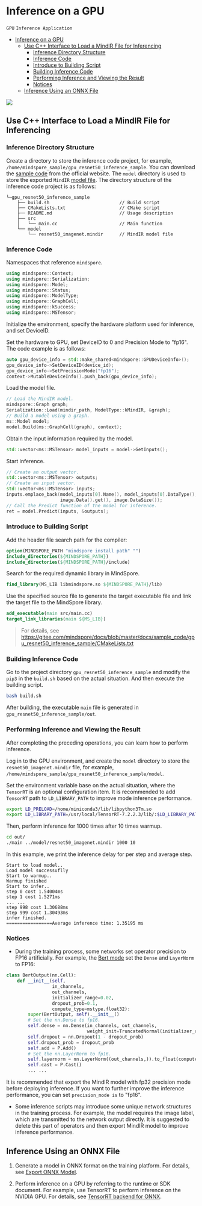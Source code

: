 # Inference on a GPU

`GPU` `Inference Application`

<!-- TOC -->

- [Inference on a GPU](#inference-on-a-gpu)
    - [Use C++ Interface to Load a MindIR File for Inferencing](#use-c-interface-to-load-a-mindir-file-for-inferencing)
        - [Inference Directory Structure](#inference-directory-structure)
        - [Inference Code](#inference-code)
        - [Introduce to Building Script](#introduce-to-building-script)
        - [Building Inference Code](#building-inference-code)
        - [Performing Inference and Viewing the Result](#performing-inference-and-viewing-the-result)
        - [Notices](#notices)
    - [Inference Using an ONNX File](#inference-using-an-onnx-file)

<!-- /TOC -->

<a href="https://gitee.com/mindspore/docs/blob/master/docs/mindspore/programming_guide/source_en/multi_platform_inference_gpu.md" target="_blank"><img src="https://gitee.com/mindspore/docs/raw/master/resource/_static/logo_source_en.png"></a>

## Use C++ Interface to Load a MindIR File for Inferencing

### Inference Directory Structure

Create a directory to store the inference code project, for example, `/home/mindspore_sample/gpu_resnet50_inference_sample`. You can download the [sample code](https://gitee.com/mindspore/docs/tree/master/docs/sample_code/gpu_resnet50_inference_sample) from the official website. The `model` directory is used to store the exported `MindIR` [model file](https://mindspore-website.obs.cn-north-4.myhuaweicloud.com/sample_resources/ascend310_resnet50_preprocess_sample/resnet50_imagenet.mindir). The directory structure of the inference code project is as follows:

```text
└─gpu_resnet50_inference_sample
    ├── build.sh                          // Build script
    ├── CMakeLists.txt                    // CMake script
    ├── README.md                         // Usage description
    ├── src
    │   └── main.cc                       // Main function
    └── model
        └── resnet50_imagenet.mindir      // MindIR model file
```

### Inference Code

Namespaces that reference `mindspore`.

```c++
using mindspore::Context;
using mindspore::Serialization;
using mindspore::Model;
using mindspore::Status;
using mindspore::ModelType;
using mindspore::GraphCell;
using mindspore::kSuccess;
using mindspore::MSTensor;
```

Initialize the environment, specify the hardware platform used for inference, and set DeviceID.

Set the hardware to GPU, set DeviceID to 0 and Precision Mode to "fp16". The code example is as follows:

```c++
auto gpu_device_info = std::make_shared<mindspore::GPUDeviceInfo>();
gpu_device_info->SetDeviceID(device_id);
gpu_device_info->SetPrecisionMode("fp16");
context->MutableDeviceInfo().push_back(gpu_device_info);
```

Load the model file.

```c++
// Load the MindIR model.
mindspore::Graph graph;
Serialization::Load(mindir_path, ModelType::kMindIR, &graph);
// Build a model using a graph.
ms::Model model;
model.Build(ms::GraphCell(graph), context);
```

Obtain the input information required by the model.

```c++
std::vector<ms::MSTensor> model_inputs = model->GetInputs();
```

Start inference.

```c++
// Create an output vector.
std::vector<ms::MSTensor> outputs;
// Create an input vector.
std::vector<ms::MSTensor> inputs;
inputs.emplace_back(model_inputs[0].Name(), model_inputs[0].DataType(), model_inputs[0].Shape(),
                    image.Data().get(), image.DataSize());
// Call the Predict function of the model for inference.
ret = model.Predict(inputs, &outputs);
```

### Introduce to Building Script

Add the header file search path for the compiler:

```cmake
option(MINDSPORE_PATH "mindspore install path" "")
include_directories(${MINDSPORE_PATH})
include_directories(${MINDSPORE_PATH}/include)
```

Search for the required dynamic library in MindSpore.

```cmake
find_library(MS_LIB libmindspore.so ${MINDSPORE_PATH}/lib)
```

Use the specified source file to generate the target executable file and link the target file to the MindSpore library.

```cmake
add_executable(main src/main.cc)
target_link_libraries(main ${MS_LIB})
```

>For details, see
><https://gitee.com/mindspore/docs/blob/master/docs/sample_code/gpu_resnet50_inference_sample/CMakeLists.txt>

### Building Inference Code

Go to the project directory `gpu_resnet50_inference_sample` and modify the `pip3` in the `build.sh` based on the actual situation. And then execute the building script.

```bash
bash build.sh
```

After building, the executable `main` file is generated in `gpu_resnet50_inference_sample/out`.

### Performing Inference and Viewing the Result

After completing the preceding operations, you can learn how to perform inference.

Log in to the GPU environment, and create the `model` directory to store the `resnet50_imagenet.mindir` file, for example, `/home/mindspore_sample/gpu_resnet50_inference_sample/model`.

Set the environment variable base on the actual situation, where the `TensorRT` is an optional configuration item. It is recommended to add `TensorRT` path to `LD_LIBRARY_PATH` to improve mode inference performance.

```bash
export LD_PRELOAD=/home/miniconda3/lib/libpython37m.so
export LD_LIBRARY_PATH=/usr/local/TensorRT-7.2.2.3/lib/:$LD_LIBRARY_PATH
```

Then, perform inference for 1000 times after 10 times warmup.

```bash
cd out/
./main ../model/resnet50_imagenet.mindir 1000 10
```

In this example, we print the inference delay for per step and average step.

```text
Start to load model..
Load model successuflly
Start to warmup..
Warmup finished
Start to infer..
step 0 cost 1.54004ms
step 1 cost 1.5271ms
... ...
step 998 cost 1.30688ms
step 999 cost 1.30493ms
infer finished.
=================Average inference time: 1.35195 ms
```

### Notices

- During the training process, some networks set operator precision to FP16 artificially. For example, the [Bert mode](https://gitee.com/mindspore/models/blob/master/official/nlp/bert/src/bert_model.py) set the `Dense` and `LayerNorm` to FP16:

```python
class BertOutput(nn.Cell):
    def __init__(self,
                 in_channels,
                 out_channels,
                 initializer_range=0.02,
                 dropout_prob=0.1,
                 compute_type=mstype.float32):
        super(BertOutput, self).__init__()
        # Set the nn.Dense to fp16.
        self.dense = nn.Dense(in_channels, out_channels,
                              weight_init=TruncatedNormal(initializer_range)).to_float(compute_type)
        self.dropout = nn.Dropout(1 - dropout_prob)
        self.dropout_prob = dropout_prob
        self.add = P.Add()
        # Set the nn.LayerNorm to fp16.
        self.layernorm = nn.LayerNorm((out_channels,)).to_float(compute_type)
        self.cast = P.Cast()
        ... ...
```

It is recommended that export the MindIR model with fp32 precision mode before deploying inference. If you want to further improve the inference performance, you can set `precision_mode is` to "fp16".

- Some inference scripts may introduce some unique network structures in the training process. For example, the model requires the image label, which are transmitted to the network output directly. It is suggested to delete this part of operators and then export MindIR model to improve inference performance.

## Inference Using an ONNX File

1. Generate a model in ONNX format on the training platform. For details, see [Export ONNX Model](https://www.mindspore.cn/docs/programming_guide/en/master/save_model.html#export-onnx-model).

2. Perform inference on a GPU by referring to the runtime or SDK document. For example, use TensorRT to perform inference on the NVIDIA GPU. For details, see [TensorRT backend for ONNX](https://github.com/onnx/onnx-tensorrt).
